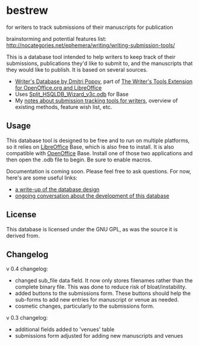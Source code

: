 bestrew
=======

for writers to track submissions of their manuscripts for publication

brainstorming and potential features list: http://nocategories.net/ephemera/writing/writing-submission-tools/

This is a database tool intended to help writers to keep track of their submissions, publications they'd like to submit to, and the manuscripts that they would like to publish. It is based on several sources. 

- [Writer's Database by Dmitri Popov](http://www.linux-magazine.com/w3/issue/103/084-086_workspace.pdf), part of [The Writer's Tools Extension for OpenOffice.org and LibreOffice](https://code.google.com/p/writertools/)
- Uses [Split_HSQLDB_Wizard_v3c.odb](http://forum.openoffice.org/en/forum/viewtopic.php?f=83&t=61183) for Base
- My [notes about submission tracking tools for writers](http://nocategories.net/ephemera/writing/writing-submission-tools/), overview of existing methods, feature wish list, etc.

## Usage
This database tool is designed to be free and to run on multiple platforms, so it relies on [LibreOffice](http://www.libreoffice.org/) Base, which is also free to install. It is also compatible with [OpenOffice](http://www.openoffice.org/) Base. Install one of those two applications and then open the .odb file to begin. Be sure to enable macros.

Documentation is coming soon. Please feel free to ask questions. For now, here's are some useful links:
- [a write-up of the database design](https://gist.github.com/dylan-k/6878823)
- [ongoing conversation about the development of this database](http://en.libreofficeforum.org/node/6787)

## License

This database is licensed under the GNU GPL, as was the source it is derived from.

## Changelog

v 0.4 changelog:
- changed sub_file data field. It now only stores filenames rather than the complete binary file. This was done to reduce risk of bloat/instability.
- added buttons to the submissions form. These buttons should help the sub-forms to add new entries for manuscript or venue as needed.
- cosmetic changes, particularly to the submissions form.

v 0.3 changelog:
- additional fields added to 'venues' table
- submissions form adjusted for adding new manuscripts and venues